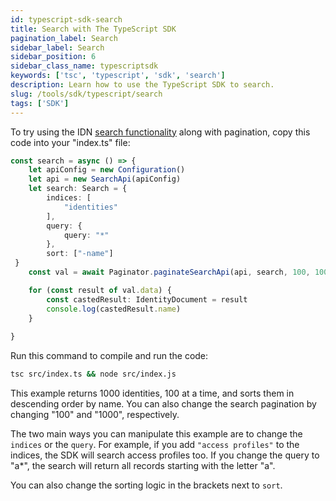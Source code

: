 ```yaml
---
id: typescript-sdk-search
title: Search with The TypeScript SDK
pagination_label: Search
sidebar_label: Search
sidebar_position: 6
sidebar_class_name: typescriptsdk
keywords: ['tsc', 'typescript', 'sdk', 'search']
description: Learn how to use the TypeScript SDK to search.
slug: /tools/sdk/typescript/search
tags: ['SDK']
---
```


To try using the IDN [search functionality](/docs/api/v3/search-post) along with pagination, copy this code into your "index.ts" file:

```typescript
const search = async () => {
    let apiConfig = new Configuration()
    let api = new SearchApi(apiConfig)
    let search: Search = {
        indices: [
            "identities"
        ],
        query: {
            query: "*"
        },
        sort: ["-name"]
 }
    const val = await Paginator.paginateSearchApi(api, search, 100, 1000)

    for (const result of val.data) {
        const castedResult: IdentityDocument = result
        console.log(castedResult.name)
    }
    
}
```

Run this command to compile and run the code:

```bash
tsc src/index.ts && node src/index.js
```

This example returns 1000 identities, 100 at a time, and sorts them in descending order by name. You can also change the search pagination by changing "100" and "1000", respectively.

The two main ways you can manipulate this example are to change the `indices` or the `query`. For example, if you add `"access profiles"` to the indices, the SDK will search access profiles too. If you change the query to "a*", the search will return all records starting with the letter "a".

You can also change the sorting logic in the brackets next to `sort`.
